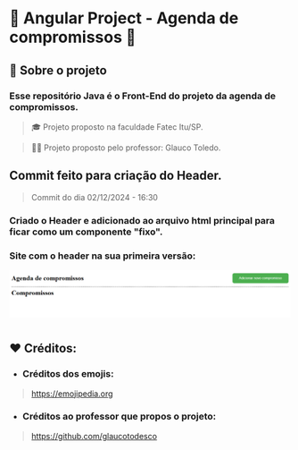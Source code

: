 # 📅 Angular Project - Agenda de compromissos 📅

## 📌 Sobre o projeto
### Esse repositório Java é o Front-End do projeto da agenda de compromissos.

> 🎓 Projeto proposto na faculdade Fatec Itu/SP.

> 👨‍🏫 Projeto proposto pelo professor: Glauco Toledo.

## Commit feito para criação do Header.
> Commit do dia 02/12/2024 - 16:30

### Criado o Header e adicionado ao arquivo html principal para ficar como um componente "fixo".
### Site com o header na sua primeira versão:
![Imagem de como está o Header na primeira versão](./src/assets/headerImage.png)

#

## ❤️ Créditos:
- ### Créditos dos emojis:
> https://emojipedia.org

- ### Créditos ao professor que propos o projeto:
> https://github.com/glaucotodesco